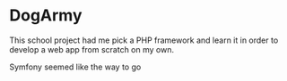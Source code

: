 # DogArmy

This school project had me pick a PHP framework and learn it in order to develop a web app from scratch on my own.

Symfony seemed like the way to go
